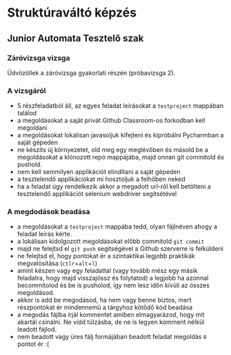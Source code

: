 # Struktúraváltó képzés
## Junior Automata Tesztelő szak
### Záróvizsga vizsga

Üdvözöllek a záróvizsga gyakorlati részén (próbavizsga 2).

### A vizsgáról
* 5 részfeladatból áll, az egyes feladat leírásokat a `testproject` mappában találod
* a megoldásokat a saját privát Github Classroom-os forkodban kell megoldani
* a megoldásokat lokálisan javasoljuk kifejteni és kipróbálni Pycharmban a saját gépeden
* ne készíts új környezetet, old meg egy meglévőben és másold be a megoldásokat a klónozott repó mappájába, majd onnan git commitold és pushold.
* nem kell semmilyen applikációt elindítani a saját gépeden
* a tesztelendő applikációkat mi hosztoljuk a felhőben neked
* ha a feladat úgy rendelkezik akkor a megadott url-ről kell betölteni a tesztelendő applikációt selenium webdriver segítsétével

### A megdodások beadása
* a megoldásokat a `testproject` mappába tedd, olyan fájlnéven ahogy a feladat leírás kérte.
* a lokálisan kidolgozott megoldásokat előbb commitold `git commit`
* majd ne felejtsd el `git push` segítségével a Github szerverre is felküldeni
* ne felejtsd el, hogy pontokat ér a szintaktikai legjobb praktikák megvalósítása (`ctlr`+`alt`+`l`)
* amint készen vagy egy feladattal (vagy tovább mész egy másik feladatra, hogy majd visszajössz és folytatod) a legjobb ha azonnal becommitolod és be is pusholod, így nem lesz időn kívüli az összes megoldásod.
* akkor is add be megodásod, ha nem vagy benne biztos, mert részpontokat ér mindennemű a tárgyhoz kötődő kód beadása
* a megodás fájlba írjál kommentet amiben elmagyarázod, hogy mit akartál csinálni. Ne vidd túlzásba, de ne is legyen komment nélkül leadott fájlod.
* nem beadott vagy üres fálj formájában beadott feladat megoldás `0` pontot ér :(